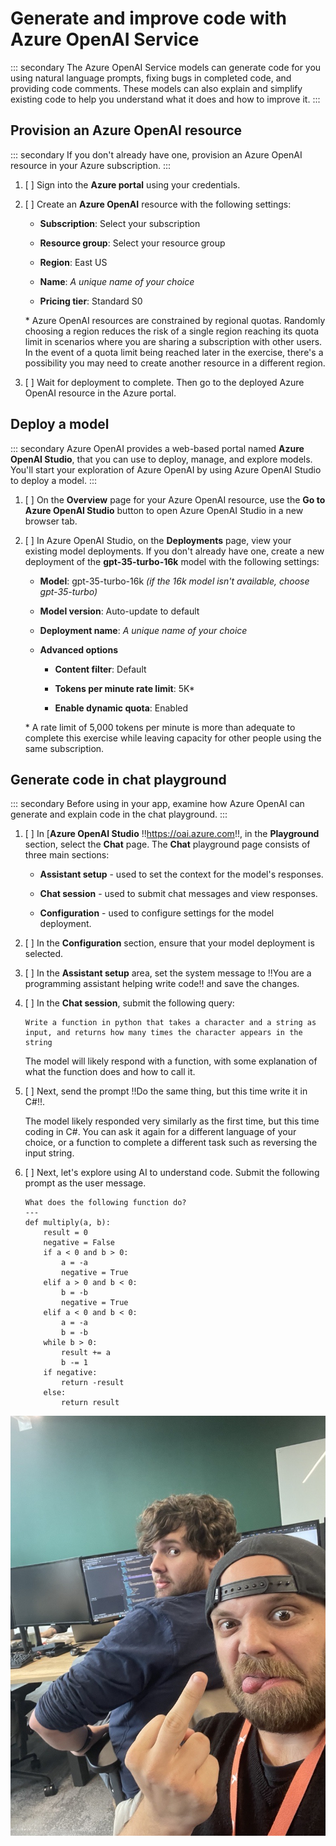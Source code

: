 # Generate and improve code with Azure OpenAI Service

::: secondary
The Azure OpenAI Service models can generate code for you using natural language prompts, fixing bugs in completed code, and providing code comments. These models can also explain and simplify existing code to help you understand what it does and how to improve it.
:::

## Provision an Azure OpenAI resource

::: secondary
If you don't already have one, provision an Azure OpenAI resource in your Azure subscription.
:::
1. [ ] Sign into the **Azure portal** using your credentials.
2. [ ] Create an **Azure OpenAI** resource with the following settings:

    - **Subscription**: Select your subscription

    - **Resource group**: Select your resource group
    - **Region**: East US
    - **Name**: *A unique name of your choice*
    - **Pricing tier**: Standard S0

     \* Azure OpenAI resources are constrained by regional quotas. Randomly choosing a region reduces the risk of a single region reaching its quota limit in scenarios where you are sharing a subscription with other users. In the event of a quota limit being reached later in the exercise, there's a possibility you may need to create another resource in a different region.

3. [ ] Wait for deployment to complete. Then go to the deployed Azure OpenAI resource in the Azure portal.

## Deploy a model

::: secondary
Azure OpenAI provides a web-based portal named **Azure OpenAI Studio**, that you can use to deploy, manage, and explore models. You'll start your exploration of Azure OpenAI by using Azure OpenAI Studio to deploy a model.
:::

1. [ ] On the **Overview** page for your Azure OpenAI resource, use the **Go to Azure OpenAI Studio** button to open Azure OpenAI Studio in a new browser tab.
2. [ ] In Azure OpenAI Studio, on the **Deployments** page, view your existing model deployments. If you don't already have one, create a new deployment of the **gpt-35-turbo-16k** model with the following settings:

    - **Model**: gpt-35-turbo-16k *(if the 16k model isn't available, choose gpt-35-turbo)*

    - **Model version**: Auto-update to default
    - **Deployment name**: *A unique name of your choice*

    - **Advanced options**

        - **Content filter**: Default

        - **Tokens per minute rate limit**: 5K\*
        - **Enable dynamic quota**: Enabled

     \* A rate limit of 5,000 tokens per minute is more than adequate to complete this exercise while leaving capacity for other people using the same subscription.

## Generate code in chat playground

::: secondary
Before using in your app, examine how Azure OpenAI can generate and explain code in the chat playground.
:::

1. [ ] In [**Azure OpenAI Studio** !!https://oai.azure.com!!, in the **Playground** section, select the **Chat** page. The **Chat** playground page consists of three main sections:

    - **Assistant setup** - used to set the context for the model's responses.

    - **Chat session** - used to submit chat messages and view responses.
    - **Configuration** - used to configure settings for the model deployment.

2. [ ] In the **Configuration** section, ensure that your model deployment is selected.
3. [ ] In the **Assistant setup** area, set the system message to !!You are a programming assistant helping write code!! and save the changes.
4. [ ] In the **Chat session**, submit the following query:

    ```
    Write a function in python that takes a character and a string as input, and returns how many times the character appears in the string
    ```

    The model will likely respond with a function, with some explanation of what the function does and how to call it.

5. [ ] Next, send the prompt !!Do the same thing, but this time write it in C#!!.

    The model likely responded very similarly as the first time, but this time coding in C#. You can ask it again for a different language of your choice, or a function to complete a different task such as reversing the input string.

6. [ ] Next, let's explore using AI to understand code. Submit the following prompt as the user message.

    ```
    What does the following function do?  
    ---  
    def multiply(a, b):  
        result = 0  
        negative = False  
        if a < 0 and b > 0:  
            a = -a  
            negative = True  
        elif a > 0 and b < 0:  
            b = -b  
            negative = True  
        elif a < 0 and b < 0:  
            a = -a  
            b = -b  
        while b > 0:  
            result += a  
            b -= 1      
        if negative:  
            return -result  
        else:  
            return result  
    ```

![Free Tom Smacking his Head](./media/Image.jpg)











